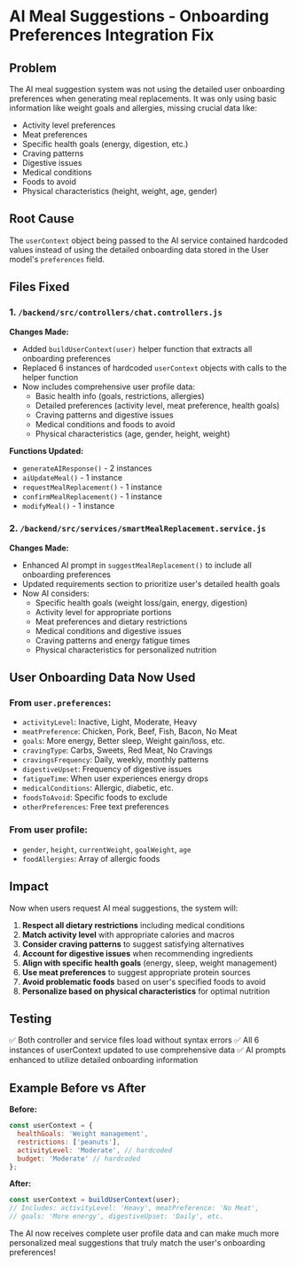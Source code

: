 # AI Meal Suggestions - Onboarding Preferences Integration Fix

## Problem
The AI meal suggestion system was not using the detailed user onboarding preferences when generating meal replacements. It was only using basic information like weight goals and allergies, missing crucial data like:
- Activity level preferences
- Meat preferences  
- Specific health goals (energy, digestion, etc.)
- Craving patterns
- Digestive issues
- Medical conditions
- Foods to avoid
- Physical characteristics (height, weight, age, gender)

## Root Cause
The `userContext` object being passed to the AI service contained hardcoded values instead of using the detailed onboarding data stored in the User model's `preferences` field.

## Files Fixed

### 1. `/backend/src/controllers/chat.controllers.js`
**Changes Made:**
- Added `buildUserContext(user)` helper function that extracts all onboarding preferences
- Replaced 6 instances of hardcoded `userContext` objects with calls to the helper function
- Now includes comprehensive user profile data:
  - Basic health info (goals, restrictions, allergies)
  - Detailed preferences (activity level, meat preference, health goals)
  - Craving patterns and digestive issues
  - Medical conditions and foods to avoid
  - Physical characteristics (age, gender, height, weight)

**Functions Updated:**
- `generateAIResponse()` - 2 instances
- `aiUpdateMeal()` - 1 instance  
- `requestMealReplacement()` - 1 instance
- `confirmMealReplacement()` - 1 instance
- `modifyMeal()` - 1 instance

### 2. `/backend/src/services/smartMealReplacement.service.js`
**Changes Made:**
- Enhanced AI prompt in `suggestMealReplacement()` to include all onboarding preferences
- Updated requirements section to prioritize user's detailed health goals
- Now AI considers:
  - Specific health goals (weight loss/gain, energy, digestion)
  - Activity level for appropriate portions
  - Meat preferences and dietary restrictions
  - Medical conditions and digestive issues
  - Craving patterns and energy fatigue times
  - Physical characteristics for personalized nutrition

## User Onboarding Data Now Used

### From `user.preferences`:
- `activityLevel`: Inactive, Light, Moderate, Heavy
- `meatPreference`: Chicken, Pork, Beef, Fish, Bacon, No Meat
- `goals`: More energy, Better sleep, Weight gain/loss, etc.
- `cravingType`: Carbs, Sweets, Red Meat, No Cravings
- `cravingsFrequency`: Daily, weekly, monthly patterns
- `digestiveUpset`: Frequency of digestive issues
- `fatigueTime`: When user experiences energy drops
- `medicalConditions`: Allergic, diabetic, etc.
- `foodsToAvoid`: Specific foods to exclude
- `otherPreferences`: Free text preferences

### From user profile:
- `gender`, `height`, `currentWeight`, `goalWeight`, `age`
- `foodAllergies`: Array of allergic foods

## Impact
Now when users request AI meal suggestions, the system will:
1. **Respect all dietary restrictions** including medical conditions
2. **Match activity level** with appropriate calories and macros
3. **Consider craving patterns** to suggest satisfying alternatives
4. **Account for digestive issues** when recommending ingredients
5. **Align with specific health goals** (energy, sleep, weight management)
6. **Use meat preferences** to suggest appropriate protein sources
7. **Avoid problematic foods** based on user's specified foods to avoid
8. **Personalize based on physical characteristics** for optimal nutrition

## Testing
✅ Both controller and service files load without syntax errors
✅ All 6 instances of userContext updated to use comprehensive data
✅ AI prompts enhanced to utilize detailed onboarding information

## Example Before vs After

**Before:**
```javascript
const userContext = {
  healthGoals: 'Weight management',
  restrictions: ['peanuts'],
  activityLevel: 'Moderate', // hardcoded
  budget: 'Moderate' // hardcoded
};
```

**After:**
```javascript
const userContext = buildUserContext(user);
// Includes: activityLevel: 'Heavy', meatPreference: 'No Meat', 
// goals: 'More energy', digestiveUpset: 'Daily', etc.
```

The AI now receives complete user profile data and can make much more personalized meal suggestions that truly match the user's onboarding preferences!